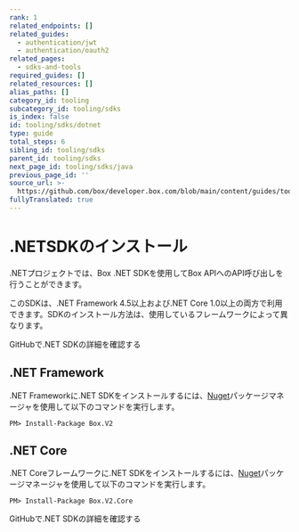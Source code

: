 ```yaml
---
rank: 1
related_endpoints: []
related_guides:
  - authentication/jwt
  - authentication/oauth2
related_pages:
  - sdks-and-tools
required_guides: []
related_resources: []
alias_paths: []
category_id: tooling
subcategory_id: tooling/sdks
is_index: false
id: tooling/sdks/dotnet
type: guide
total_steps: 6
sibling_id: tooling/sdks
parent_id: tooling/sdks
next_page_id: tooling/sdks/java
previous_page_id: ''
source_url: >-
  https://github.com/box/developer.box.com/blob/main/content/guides/tooling/sdks/dotnet.md
fullyTranslated: true
---
```

# .NETSDKのインストール

.NETプロジェクトでは、Box .NET SDKを使用してBox APIへのAPI呼び出しを行うことができます。

このSDKは、.NET Framework 4.5以上および.NET Core 1.0以上の両方で利用できます。SDKのインストール方法は、使用しているフレームワークによって異なります。

<CTA to="https://github.com/box/box-windows-sdk-v2">

GitHubで.NET SDKの詳細を確認する

</CTA>

## .NET Framework

.NET Frameworkに.NET SDKをインストールするには、[Nuget][nuget]パッケージマネージャを使用して以下のコマンドを実行します。

```shell
PM> Install-Package Box.V2
```

## .NET Core

.NET Coreフレームワークに.NET SDKをインストールするには、[Nuget][nuget]パッケージマネージャを使用して以下のコマンドを実行します。

```shell
PM> Install-Package Box.V2.Core
```

<CTA to="https://github.com/box/box-windows-sdk-v2">

GitHubで.NET SDKの詳細を確認する

</CTA>

[nuget]: https://www.nuget.org/
